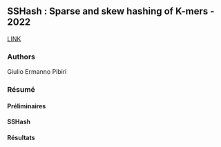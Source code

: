 ## SSHash : Sparse and skew hashing of K-mers - 2022

[LINK](https://academic.oup.com/bioinformatics/article/38/Supplement_1/i185/6617506) 

### Authors  
Giulio Ermanno Pibiri

### Résumé

#### Préliminaires


#### SSHash


#### Résultats




